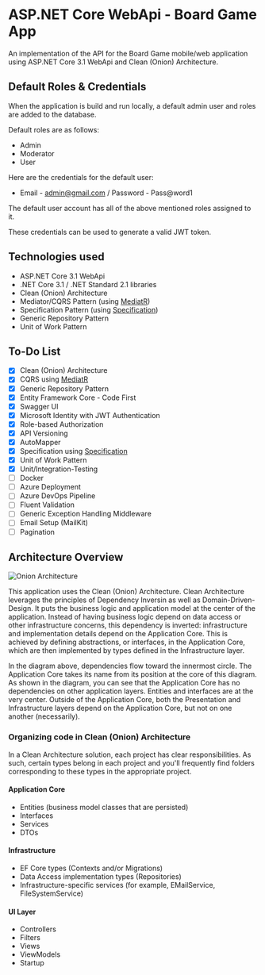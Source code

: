 # ASP.NET Core WebApi - Board Game App
An implementation of the API for the Board Game mobile/web application using ASP.NET Core 3.1 WebApi and Clean (Onion) Architecture.
## Default Roles & Credentials
When the application is build and run locally, a default admin user and roles are added to the database.

Default roles are as follows:
- Admin
- Moderator
- User

Here are the credentials for the default user:
- Email - admin@gmail.com / Password - Pass@word1

The default user account has all of the above mentioned roles assigned to it.

These credentials can be used to generate a valid JWT token.
## Technologies used
- ASP.NET Core 3.1 WebApi
- .NET Core 3.1 / .NET Standard 2.1 libraries
- Clean (Onion) Architecture
- Mediator/CQRS Pattern (using [MediatR](https://github.com/jbogard/MediatR))
- Specification Pattern (using [Specification](https://github.com/ardalis/Specification))
- Generic Repository Pattern
- Unit of Work Pattern
## To-Do List
- [x] Clean (Onion) Architecture
- [x] CQRS using [MediatR](https://github.com/jbogard/MediatR)
- [x] Generic Repository Pattern
- [x] Entity Framework Core - Code First
- [x] Swagger UI
- [x] Microsoft Identity with JWT Authentication
- [x] Role-based Authorization
- [x] API Versioning
- [x] AutoMapper
- [x] Specification using [Specification](https://github.com/ardalis/Specification)
- [x] Unit of Work Pattern
- [x] Unit/Integration-Testing
- [ ] Docker
- [ ] Azure Deployment
- [ ] Azure DevOps Pipeline
- [ ] Fluent Validation
- [ ] Generic Exception Handling Middleware
- [ ] Email Setup (MailKit)
- [ ] Pagination
## Architecture Overview
![Onion Architecture](https://camo.githubusercontent.com/0e59a9d03c2d24ff031588265fdc00f6ccb8248f/68747470733a2f2f7777772e636f6465776974686d756b6573682e636f6d2f77702d636f6e74656e742f75706c6f6164732f323032302f30362f4f6e696f6e2d4172636869746563747572652d496e2d4153502e4e45542d436f72652e706e67)

This application uses the Clean (Onion) Architecture. Clean Architecture leverages the principles of Dependency Inversin as well as Domain-Driven-Design. It puts the business logic and application model at the center of the application. Instead of having business logic depend on data access or other infrastructure concerns, this dependency is inverted: infrastructure and implementation details depend on the Application Core. This is achieved by defining abstractions, or interfaces, in the Application Core, which are then implemented by types defined in the Infrastructure layer.

In the diagram above, dependencies flow toward the innermost circle. The Application Core takes its name from its position at the core of this diagram. As shown in the diagram, you can see that the Application Core has no dependencies on other application layers. Entities and interfaces are at the very center. Outside of the Application Core, both the Presentation and Infrastructure layers depend on the Application Core, but not on one another (necessarily).

### Organizing code in Clean (Onion) Architecture

In a Clean Architecture solution, each project has clear responsibilities. As such, certain types belong in each project and you'll frequently find folders corresponding to these types in the appropriate project.

#### Application Core

- Entities (business model classes that are persisted)
- Interfaces
- Services
- DTOs

#### Infrastructure
- EF Core types (Contexts and/or Migrations)
- Data Access implementation types (Repositories)
- Infrastructure-specific services (for example, EMailService, FileSystemService)

#### UI Layer
- Controllers
- Filters
- Views
- ViewModels
- Startup

